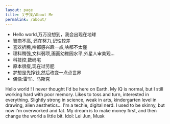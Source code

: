 ```yaml
---
layout: page
title: 关于我/About Me
permalink: /about/
---
```


- Hello world,万万没想到，我会出现在地球
- 智商不高, 还在努力,记性较差
- 喜欢折腾,啥都感兴趣一点,啥都不太懂
- 理科稍强,文科弱项,画画幼稚园水平,外星人审美观...
- 科技控,数码宅
- 原本很瘦,现在过劳肥
- 梦想是先挣钱,然后改变一点点世界
- 偶像:雷军、马斯克

Hello world !
I never thought I'd be here on Earth.
My IQ is normal, but I still working hard with poor memory.
Likes to toss and turn, interested in everything.
Slightly strong in science, weak in arts, kindergarten level in drawing, alien aesthetics...
I'm a techie, digital nerd.
I used to be skinny, but now I'm overworked and fat.
My dream is to make money first, and then change the world a little bit.
Idol: Lei Jun, Musk
